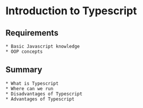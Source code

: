 # Introduction to Typescript

## Requirements
	* Basic Javascript knowledge
	* OOP concepts

## Summary
	* What is Typescript
	* Where can we run
	* Disadvantages of Typescript
	* Advantages of Typescript


